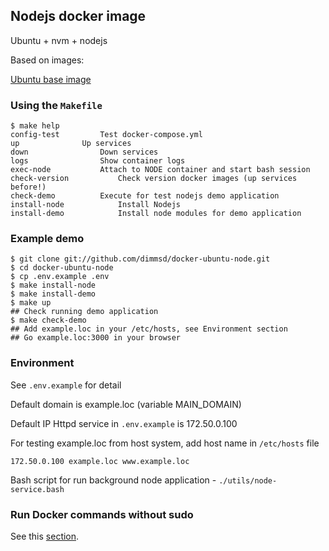 ## Nodejs docker image

Ubuntu + nvm + nodejs

Based on images:

[Ubuntu base image](https://github.com/dimmsd/docker-ubuntu-base)

### Using the `Makefile`

```
$ make help
config-test			Test docker-compose.yml
up				Up services
down				Down services
logs				Show container logs
exec-node			Attach to NODE container and start bash session
check-version			Check version docker images (up services before!)
check-demo			Execute for test nodejs demo application
install-node			Install Nodejs
install-demo			Install node modules for demo application
```

### Example demo

```
$ git clone git://github.com/dimmsd/docker-ubuntu-node.git
$ cd docker-ubuntu-node
$ cp .env.example .env
$ make install-node
$ make install-demo
$ make up
## Check running demo application
$ make check-demo
## Add example.loc in your /etc/hosts, see Environment section
## Go example.loc:3000 in your browser
```

### Environment

See `.env.example` for detail

Default domain is example.loc (variable MAIN_DOMAIN)

Default IP Httpd service in `.env.example` is 172.50.0.100

For testing example.loc from host system, add host name in `/etc/hosts` file

`172.50.0.100 example.loc www.example.loc`

Bash script for run background node application - `./utils/node-service.bash`

### Run Docker commands without sudo

See this [section](https://github.com/dimmsd/docker-ubuntu-base#run-docker-commands-without-sudo).